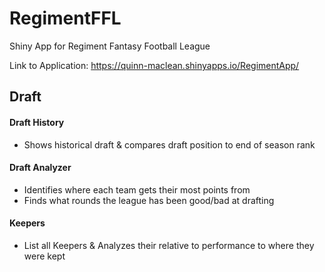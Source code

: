 # RegimentFFL
Shiny App for Regiment Fantasy Football League

Link to Application: https://quinn-maclean.shinyapps.io/RegimentApp/

## Draft

#### Draft History
- Shows historical draft & compares draft position to end of season rank

#### Draft Analyzer
- Identifies where each team gets their most points from
- Finds what rounds the league has been good/bad at drafting

#### Keepers
- List all Keepers & Analyzes their relative to performance to where they were kept


## 
